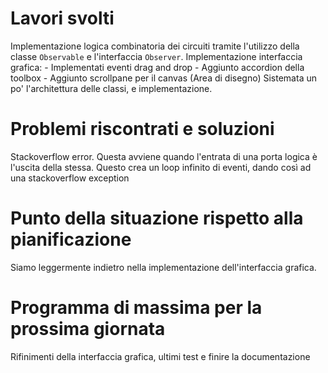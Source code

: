 # Lavori svolti
Implementazione logica combinatoria dei circuiti tramite l'utilizzo della classe `Observable` e l'interfaccia `Observer`.
Implementazione interfaccia grafica:
	- Implementati eventi drag and drop
	- Aggiunto accordion della toolbox
	- Aggiunto scrollpane per il canvas (Area di disegno)
Sistemata un po' l'architettura delle classi, e implementazione.
# Problemi riscontrati e soluzioni
Stackoverflow error.
Questa avviene quando l'entrata di una porta logica è l'uscita della stessa. Questo crea un loop infinito di eventi, dando così ad una stackoverflow exception 
# Punto della situazione rispetto alla pianificazione
Siamo leggermente indietro nella implementazione dell'interfaccia grafica. 
# Programma di massima per la prossima giornata
Rifinimenti della interfaccia grafica, ultimi test e finire la documentazione
